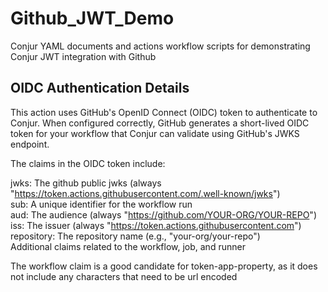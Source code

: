 # Github_JWT_Demo
Conjur YAML documents and actions workflow scripts for demonstrating Conjur JWT integration with Github


## OIDC Authentication Details

This action uses GitHub's OpenID Connect (OIDC) token to authenticate to Conjur. When configured correctly, GitHub generates a short-lived OIDC token for your workflow that Conjur can validate using GitHub's JWKS endpoint.

The claims in the OIDC token include:

jwks: The github public jwks (always "https://token.actions.githubusercontent.com/.well-known/jwks")  
sub: A unique identifier for the workflow run  
aud: The audience (always "https://github.com/YOUR-ORG/YOUR-REPO")  
iss: The issuer (always "https://token.actions.githubusercontent.com")  
repository: The repository name (e.g., "your-org/your-repo")  
Additional claims related to the workflow, job, and runner  

The workflow claim is a good candidate for token-app-property, as it does not include any characters that need to be url encoded